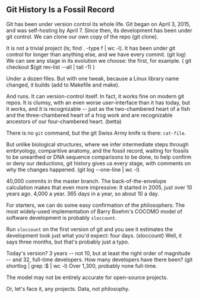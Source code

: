 ## Git History Is a Fossil Record

Git has been under version control its whole life.
Git began on April 3, 2015, and was self-hosting by April 7.
Since then, its development has been under git control.
We can clone our own copy of the repo (git clone).

It is not a trivial project (ls; find . -type f | wc -l).
It has been under git control for longer than anything else, and we have every commit. (git log)
We can see any stage in its evolution we choose: the first, for example.
( git checkout $(git rev-list --all | tail -1) )

Under a dozen files. But with one tweak, because a Linux library name changed,
it builds (add to Makefile and make).

And runs. It can version-control itself. In fact, it works fine on modern git repos.
It is clumsy, with an even worse user-interface than it has today,
but it works, and it is recognizable -- just as the two-chambered heart of a fish
and the three-chambered heart of a frog
work and are recognizable ancestors of our four-chambered heart. (betta)

There is no `git` command, but the git Swiss Army knife is there: `cat-file`.

But unlike biological structures, where we infer intermediate steps through embryology, comparitive anatomy, and the fossil record,
waiting for fossils to be unearthed or DNA sequence comparisons to be done, to help confirm or deny our deductions,
git history gives us every stage, with comments on why the changes happened. (git log --one-line | wc -l)

40,000 commits in the master branch.
The back-of-the-envelope calculation makes that even more impressive:
It started in 2005, just over 10 years ago.  4,000 a year.
365 days in a year, so about 10 a day.

For starters, we can do some easy confirmation of the philosophers:
The most widely-used implementation of Barry Boehm's COCOMO model of software development is probably `sloccount`.

Run `sloccount` on the first version of git and you see it estimates the development took just what you'd expect: four days. (sloccount)
Well, it says three months, but that's probably just a typo.

Today's version? 3 years -- not 10, but at least the right order of magnitude -- and 32, full-time developers.
How many developers have there been?
(git shortlog | grep :$ | wc -l)
Over 1,300, probably none full-time.

The model may not be entirely accurate for open-source projects.

Or, let's face it, any projects. Data, not philosophy.

